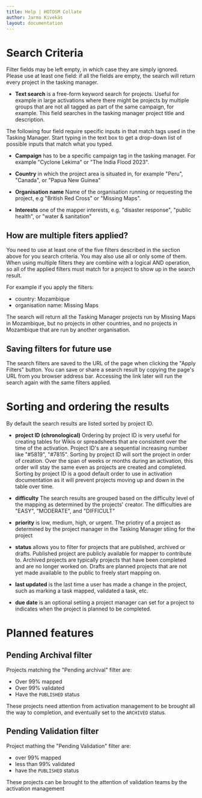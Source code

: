 ```yaml
---
title: Help | HOTOSM Collate
author: Jarmo Kivekäs
layout: documentation
---
```






# Search Criteria



Filter fields may be left empty, in which case they are simply ignored. Please use at least one field: if all the fields are empty, the search will return every project in the tasking manager. 

- **Text search** is a free-form keyword search for projects. Useful for example in large activations where there might be projects by multiple groups that are not all tagged as part of the same campaign, for example. This field searches in the tasking manager project title and description.

The following four field require specific inputs in that match tags used in the Tasking Manager. Start typing in the text box to get a drop-down list of possible inputs that match what you typed.

- **Campaign** has to be a specific campaign tag in the tasking manager. For example "Cyclone Lekima" or "The India Flood 2023".

- **Country** in which the project area is situated in, for example "Peru", "Canada", or "Papua New Guinea"

- **Organisation name** Name of the organisation running or requesting the project, e.g "British Red Cross" or "Missing Maps".

- **Interests** one of the mapper interests, e.g. "disaster response", "public health", or "water & sanitation"


## How are multiple fiters applied?

You need to use at least one of the five filters described in the section above for you search criteria. You may also use all or only some of them. When using multiple filters they are combine with a logical AND operation, so all of the applied filters must match for a project to show up in the search result.

For example if you apply the filters:

- country: Mozambique
- organisation name: Missing Maps

The search will return all the Tasking Manager projects run by Missing Maps in Mozambique, but no projects in other countries, and no projects in Mozambique that are run by another organisation.

## Saving filters for future use

The search filters are saved to the URL of the page when clicking the "Apply Filters" button. You can save or share a search result by copying the page's URL from you browser address bar. Accessing the link later will run the search again with the same filters applied.




# Sorting and ordering the results

By default the search results are listed sorted by project ID.

- **project ID (chronological)** Ordering by project ID is very useful for creating tables for Wikis or spreadsheets that are consistent over the time of the activation. Project ID's are a sequential increasing number like "#5819", "#7815". Sorting by project ID will sort the project in order of creation. Over the span of weeks or months during an activation, this order will stay the same even as projects are created and completed. Sorting by project ID is a good default order to use in activation documentation as it will prevent projects moving up and down in the table over time. 

- **difficulty** The search results are grouped based on the difficulty level of the mapping as determined by the projects' creator. The difficulties are "EASY", "MODERATE", and "DIFFICULT"

- **priority** is low, medium, high, or urgent. The priotiry of a project as determined by the project manager in the Tasking Manager stiing for the project 

- **status** allows you to filter for projects that are published, archived or drafts. Published project are publicly available for mapper to contribute to. Archived projects are typically projects that have been completed and are no longer worked on. Drafts are planned projects that are not yet made available to the public to freely start mapping on.

- **last updated** is the last time a user has made a change in the project, such as marking a task mapped, validated a task, etc.

- **due date** is an optional setiing a project manager can set for a project to indicates when the project is planned to be completed.


# Planned features



## Pending Archival filter 

Projects matching the "Pending archival" filter are:

- Over 99% mapped
- Over 99% validated
- Have the `PUBLISHED` status

These projects need attention from activation management to be brought all the way to completion, and eventually set to the `ARCHIVED` status. 

## Pending Validation filter

Project mathing the "Pending Validation" filter are:

- over 99% mapped
- less than 99% validated
- have the `PUBLISHED` status

These projects can be brought to the attention of validation teams by the activation management 


